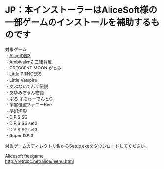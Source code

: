 # JP：本インストーラーはAliceSoft様の一部ゲームのインストールを補助するものです<br/>

対象ゲーム<br/>
・[Aliceの館3](https://github.com/Allen-Griflet/Alicesoft_installer/blob/master/ALICE%E3%81%AE%E9%A4%A83/Setup.exe)<br/>
・AmbivalenZ 二律背反<br/>
・CRESCENT MOON がぁる<br/>
・Little PRINCESS<br/>
・Little Vampire<br/>
・あぶないてんぐ伝説<br/>
・あゆみちゃん物語<br/>
・ぷろ すちゅーでんとG<br/>
・宇宙怪盗ファニーBee<br/>
・夢幻泡影<br/>
・D.P.S SG<br/>
・D.P.S SG set2<br/>
・D.P.S SG set3<br/>
・Super D.P.S<br/>

対象ゲームのディレクトリ名からSetup.exeをダウンロードしてください。

Alicesoft freegame<br/>
http://retropc.net/alice/menu.html<br/>
